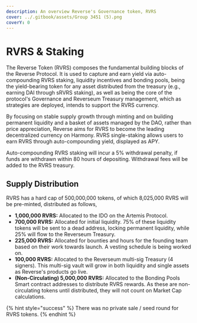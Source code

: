 ```yaml
---
description: An overview Reverse's Governance token, RVRS
cover: ../.gitbook/assets/Group 3451 (5).png
coverY: 0
---
```


# RVRS & Staking

The Reverse Token (RVRS) composes the fundamental building blocks of the Reverse Protocol. It is used to capture and earn yield via auto-compounding RVRS staking, liquidity incentives and bonding pools, being the yield-bearing token for any asset distributed from the treasury (e.g., earning DAI through sRVRS staking), as well as being the core of the protocol's Governance and Reverseum Treasury management, which as strategies are deployed, intends to support the RVRS currency.&#x20;

By focusing on stable supply growth through minting and on building permanent liquidity and a basket of assets managed by the DAO, rather than price appreciation, Reverse aims for RVRS to become the leading decentralized currency on Harmony. RVRS single-staking allows users to earn RVRS through auto-compounding yield, displayed as APY.&#x20;



Auto-compounding RVRS staking will incur a 5% withdrawal penalty, if funds are withdrawn within 80 hours of depositing. Withdrawal fees will be added to the RVRS treasury.

## Supply Distribution

RVRS has a hard cap of 500,000,000 tokens, of which 8,025,000 RVRS will be pre-minted, distributed as follows,

* **1,000,000 RVRS:** Allocated to the IDO on the Artemis Protocol.
* **700,000 RVRS:** Allocated for initial liquidity. 75% of these liquidity tokens will be sent to a dead address, locking permanent liquidity, while 25% will flow to the Reverseum Treasury.&#x20;
* **225,000 RVRS:** Allocated for bounties and hours for the founding team based on their work towards launch. A vesting schedule is being worked on.
* **100,000 RVRS:** Allocated to the Reverseum multi-sig Treasury (4 signers). This multi-sig vault will grow in both liquidity and single assets as Reverse's products go live.
* **(Non-Circulating) 5,000,000 RVRS:** Allocated to the Bonding Pools Smart contract addresses to distribute RVRS rewards. As these are non-circulating tokens until distributed, they will not count on Market Cap calculations.

{% hint style="success" %}
There was no private sale / seed round for RVRS tokens.
{% endhint %}
